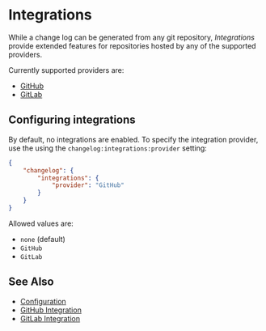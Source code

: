 # Integrations

While a change log can be generated from any git repository, *Integrations* provide extended features for repositories hosted by any of the supported providers.

Currently supported providers are:

- [GitHub](./integrations/github.md)
- [GitLab](./integrations/gitlab.md)

## Configuring integrations

By default, no integrations are enabled. To specify the integration provider,
use the using the `changelog:integrations:provider` setting:

```json
{
    "changelog": {
        "integrations": {
            "provider": "GitHub"
        }
    }
}
```

Allowed values are:

- `none` (default)
- `GitHub`
- `GitLab`

## See Also

- [Configuration](./configuration.md)
- [GitHub Integration](./integrations/github.md)
- [GitLab Integration](./integrations/gitlab.md)